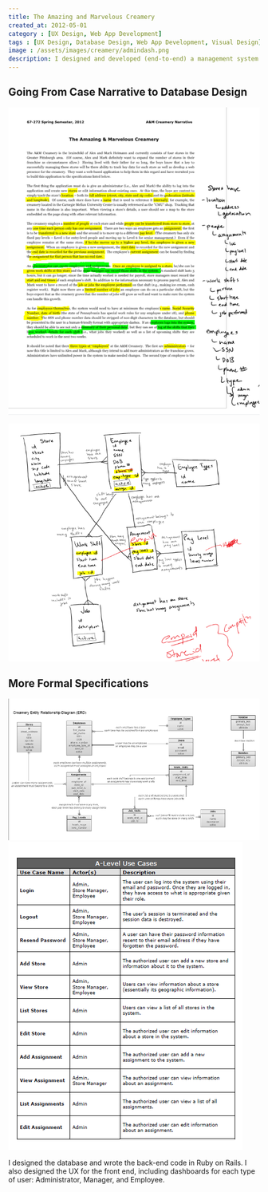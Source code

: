 ```yaml
---
title: The Amazing and Marvelous Creamery
created_at: 2012-05-01
category : [UX Design, Web App Development]
tags : [UX Design, Database Design, Web App Development, Visual Design]
image : /assets/images/creamery/admindash.png
description: I designed and developed (end-to-end) a management system for a fictional chain of ice cream stores. 
---
```


## Going From Case Narrative to Database Design

![Annotated Case Narrative for the Creamery](/assets/images/creamery/1-case-narrative-to-entities.png)

![ERD First Draft](/assets/images/creamery/1-case-entities-draft.png)

## More Formal Specifications

![Final Version of Database Design](/assets/images/creamery/p1-erd.png)
![Snippet of Use Cases Document](/assets/images/creamery/p1-use-cases-snipped.png)

I designed the database and wrote the back-end code in Ruby on Rails. I also designed the UX for the front end, including dashboards for each type of user: Administrator, Manager, and Employee.

